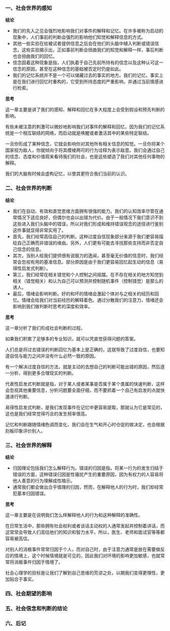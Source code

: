 ### 一、社会世界的感知

**结论**

- 我们的先入之见会强烈地影响我们对事件的解释和记忆。在许多被称为启动的现象中，人们事前的判断会强烈的影响他们知觉和解释信息的方式。
- 其他一些实验在给被试者提供信息之后会在他们的头脑中植入判断或错误信念。这些实验揭示出，正如事前判断会扭曲我们的知觉和解释一样，事后判断也会扭曲我们的回忆。
- 信念固着这种现象是指，人们执着于自己先前所持有的信念以及这种认可这一信念的原因，甚至在这种信念的基础被否定时仍是如此。
- 我们的记忆系统并不是一个可以储藏过去的事实的地方。我们的记忆，事实上是在我们进行回忆时重构的，它受到所持态度的严重影响，并通过当前情感进行检索。

**思考**

 这一章主要是讲了我们的感知、解释和回忆在多大程度上会受到假设和预先判断的影响。

有些未被注意的刺激可以微妙地影响我们对事件的解释和回忆，因为我们的记忆系统是一个相互联结的网络，而启动就是唤醒或者激活其中的某些特定联结。

一旦你形成了某种信念，它就会影响你对其他所有相关信息的知觉。一旦你将某个国家视为敌人，你就倾向于将其模棱两可的行为诠释为表示敌意。我们会通过自己的信念、态度和价值观来看待我们的社会，也是这些塑造了我们对其他任何事物的解释。

我们的大脑有时候会虚构记忆，以使其更符合我们当前的认识。

### 二、社会世界的判断

**结论**

- 我们在自动、有效和直觉思维方面拥有很强的能力。我们的认知效率尽管在通常情况下适应良好，但偶尔也会以出错为代价。由于一般情况下我们意识不到这些进入我们头脑中的错误，所以对我们形成和维持错误观念的途径进行鉴别这件事就显得非常实用了。
- 首先，我们经常高估自己的判断。这种过度自信现象部分来源于我们更容易描绘自己正确而非错误的缘由。另外，人们更有可能去寻找那些支持而非否定自己信念的信息。
- 其次，当别人给我们提供很有说服力的逸闻，甚至毫无价值的信息时，我们经常会忽视有用的基准信息。部分原因是由于我们更容易回忆起生动的信息（易得性启发式判断）。
- 第三，我们经常在相关错觉和个人控制之间摇摆。在不存在相关的地方知觉到相关（错觉相关）和认为自己可以预测并控制随机事件（控制错觉）是那么的诱人。
- 最后，情绪会影响判断。好的和坏的情绪会激起个体对与之相关的经历和回忆。情绪会给我们对当前经历的解释着色。通过分散我们的注意力，情绪还会影响到我们做判断时思考的深度和效率。

**思考**

这一章分析了我们形成社会判断的过程。

如果我们积累了足够多的专业知识，就可以凭直觉获得问题的答案。

人们总是将过去错误的判断回忆为基本上是正确的，这就导致了过度自信，也要知道自信与能力之间并没有什么必然一致的原因。

有一个解决过度自信的方法，就是主动的去想自己的判断可能出错的原因，然后逐一分析，得到更多合理现实的判断。

代表性启发式判断就是指，对于某人或者某事是否属于某个类属的快速判断，这样会忽视其他重要信息，分析问题要全面仔细，而不要抓着一个自己有启发的点就快速进行判断。

易得性启发式判断，是我们发现事件在记忆中更容易提取，那就认为它是常见的，这也是我们经常觉得巧合的发生频率很高。

记忆和判断跟随情绪色调而变化，我们会在生气和开心时仓促的做决定，也会根据刻板印象评价别人。

### 三、社会世界的解释

**结论**

- 归因理论包括我们怎么解释行为。错误的归因是指，将某一行为的发生归结于错误的方面，这种错误归因是性骚扰产生的重要原因，因为有权力的人容易将他人善意的行为理解成性暗示。
- 通常我们都会做出合乎情理的归因，然而，在解释他人的行为时，我们却经常犯基本归因错误。

**思考**

这一章主要是在说明我们怎么样解释他人的行为和这种解释的准确性。

在日常生活中，那些拥有社会权利或者谈话主动权的人通常发起并控制着讲话，而这常常会导致人们高估他们的知识和智力水平。所以，医生、老师和面试官等等都容易被高估。

对别人的消极事件常常归因于个人，而对自己时，由于注意力通常是放在需要做反应的情境上，这个时候情境就是可见的，因此我们对环境的影响更加敏感，也就常常将消极事件归因于情境了。

社会心理学的目标是让我们了解到自己思维的荒谬之处，以期我们变得更理性，更加贴合于事实。

### 四、社会期望的影响

### 五、社会信念和判断的结论

### 六、后记
